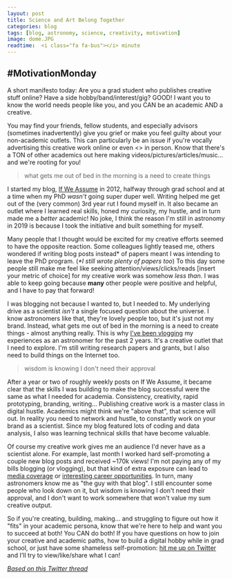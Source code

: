 ```yaml
---
layout: post
title: Science and Art Belong Together
categories: blog
tags: [blog, astronomy, science, creativity, motivation]
image: dome.JPG
readtime:  <i class="fa fa-bus"></i> minute
---
```




## #MotivationMonday

A short manifesto today: Are you a grad student who publishes creative stuff online? Have a side hobby/band/interest/gig? GOOD! I want you to know the world needs people like you, and you CAN be an academic AND a creative.

You may find your friends, fellow students, and especially advisors (sometimes inadvertently) give you grief or make you feel guilty about your non-academic outlets. This can particularly be an issue if you're vocally advertising this creative work online or even <<gasp>> in person. Know that there's a TON of other academics out here making videos/pictures/articles/music... and we're rooting for you!

> what gets me out of bed in the morning is a need to create things

I started my blog, [If We Assume](https://ifweassume.blogspot.com/2012/01/five-by-five.html) in 2012, halfway through grad school and at a time when my PhD *wasn't* going super duper well. Writing helped me get out of the (very common) 3rd year rut I found myself in. It also became an outlet where I learned real skills, honed my curiosity, my hustle, and in turn made me a *better* academic! No joke, I think the reason I'm still in astronomy in 2019 is because I took the initiative and built something for myself.

Many people that I thought would be excited for my creative efforts seemed to have the opposite reaction. Some colleagues lightly teased me, others wondered if writing blog posts instead* of papers meant I was intending to leave the PhD program. (*\*I still wrote plenty of papers too*)
To this day some people still make me feel like seeking attention/views/clicks/reads [insert your metric of choice] for my creative work was somehow *less than.* I was able to keep going because **many** other people were positive and helpful, and I have to pay that forward!


I was blogging not because I wanted to, but I needed to. My underlying drive as a scientist *isn't* a single focused question about the universe. I know astronomers like that, they're lovely people too, but it's just not my brand. Instead, what gets me out of bed in the morning is a need to create things - almost anything really.
This is why [I've been vlogging](http://youtube.com/james-davenport) my experiences as an astronomer for the past 2 years. It's a creative outlet that I need to explore. I'm still writing research papers and grants, but I also need to build things on the Internet too.

> wisdom is knowing I don't need their approval

After a year or two of roughly weekly posts on If We Assume, it became clear that the skills I was building to make the blog successful were the same as what I needed for academia. Consistency, creativity, rapid prototyping, branding, writing...
Publishing creative work is a master class in digital hustle. Academics might think we're "above that", that science will out. In reality you need to network and hustle, to constantly work on your brand as a scientist. Since my blog featured lots of coding and data analysis, I also was learning technical skills that have become valuable.

Of course my creative work gives me an audience I'd never have as a scientist alone. For example, last month I worked hard self-promoting a couple new blog posts and received ~170k views! I'm not paying any of my bills blogging (or vlogging), but that kind of extra exposure can lead to [media coverage](http://jradavenport.github.io/media/) or [interesting career opportunities](https://ifweassume.blogspot.com/2013/10/a-summer-at-microsoft-research.html).
In turn, many astronomers know me as "the guy with that blog". I still encounter some people who look down on it, but wisdom is knowing I don't need their approval, and I don't want to work somewhere that won't value my sum creative output.


So if you're creating, building, making... and struggling to figure out how it "fits" in your academic persona, know that we're here to help and want you to succeed at both! You CAN do both! If you have questions on how to join your creative and academic paths, how to build a digital hobby while in grad school, or just have some shameless self-promotion: [hit me up on Twitter](https://twitter.com/jradavenport) and I'll try to view/like/share what I can!

*[Based on this Twitter thread](https://twitter.com/jradavenport/status/1140772056625119232)*

<i class="fa fa-heart fa-3x"></i>
